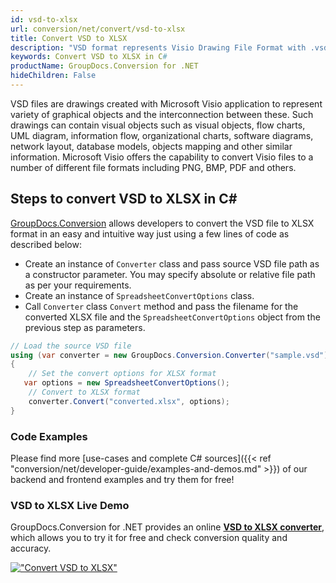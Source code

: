 ```yaml
---
id: vsd-to-xlsx
url: conversion/net/convert/vsd-to-xlsx
title: Convert VSD to XLSX
description: "VSD format represents Visio Drawing File Format with .vsd extension. Learn how to convert VSD to XLSX file programmatically in C# language using GroupDocs.Conversion for .NET library."
keywords: Convert VSD to XLSX in C#
productName: GroupDocs.Conversion for .NET
hideChildren: False
---
```


VSD files are drawings created with Microsoft Visio application to represent variety of graphical objects and the interconnection between these. Such drawings can contain visual objects such as visual objects, flow charts, UML diagram, information flow, organizational charts, software diagrams, network layout, database models, objects mapping and other similar information. Microsoft Visio offers the capability to convert Visio files to a number of different file formats including PNG, BMP, PDF and others.

## Steps to convert VSD to XLSX in C#

[GroupDocs.Conversion](https://products.groupdocs.com/conversion/net) allows developers to convert the VSD file to XLSX format in an easy and intuitive way just using a few lines of code as described below:

* Create an instance of `Converter` class and pass source VSD file path as a constructor parameter. You may specify absolute or relative file path as per your requirements. 
* Create an instance of `SpreadsheetConvertOptions` class.
* Call `Converter` class `Convert` method and pass the filename for the converted XLSX file and the `SpreadsheetConvertOptions` object from the previous step as parameters.

```csharp
// Load the source VSD file
using (var converter = new GroupDocs.Conversion.Converter("sample.vsd"))
{
    // Set the convert options for XLSX format
   var options = new SpreadsheetConvertOptions();
    // Convert to XLSX format
    converter.Convert("converted.xlsx", options);
}
```

### Code Examples

Please find more [use-cases and complete C# sources]({{< ref "conversion/net/developer-guide/examples-and-demos.md" >}}) of our backend and frontend examples and try them for free!

### VSD to XLSX Live Demo

GroupDocs.Conversion for .NET provides an online [**VSD to XLSX converter**](https://products.groupdocs.app/conversion/vsd-to-xlsx), which allows you to try it for free and check conversion quality and accuracy.

[!["Convert VSD to XLSX"](conversion/net/images/convert-to-xlsx/convert-vsd-to-xlsx.png)](https://products.groupdocs.app/conversion/vsd-to-xlsx)